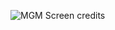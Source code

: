 ![MGM Screen credits](https://cdn.pocket-lint.com/r/s/660x/assets/images/148372-cameras-feature-some-of-the-most-interesting-photos-to-ever-grace-the-web-image12-j1mvhefdqk-jpg.webp?v1)
